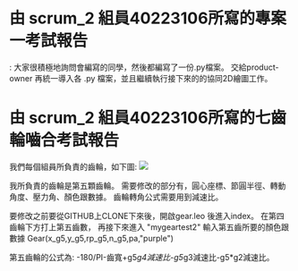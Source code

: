 # 由 scrum_2 組員40223106所寫的專案一考試報告
: 大家很積極地詢問會編寫的同學，然後都編寫了一份.py檔案。
交給product-owner 再統一導入各 .py 檔案，並且繼續執行接下來的的協同2D繪圖工作。




# 由 scrum_2 組員40223106所寫的七齒輪嚙合考試報告
我們每個組員所負責的齒輪，如下圖:
![](https://copy.com/VFQKXMWXznSOZMxV)

我所負責的齒輪是第五顆齒輪。
需要修改的部分有，圓心座標、節圓半徑、轉動角度、壓力角、顏色跟數據。
齒輪轉角公式需要用到減速比。

要修改之前要從GITHUB上CLONE下來後，開啟gear.leo 後進入index。 
在第四齒輪下方打上第五齒數，
再接下來進入 "mygeartest2"
輸入第五齒所要的顏色跟數據 
Gear(x_g5,y_g5,rp_g5,n_g5,pa,"purple")

第五齒輪的公式為: -180/PI-齒寬+g5*g4減速比-g5*g3減速比-g5*g2減速比。
